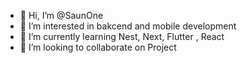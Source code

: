 - 👋 Hi, I’m @SaunOne
- 👀 I’m interested in bakcend and mobile development
- 🌱 I’m currently learning Nest, Next, Flutter , React
- 💞️ I’m looking to collaborate on Project


<!---
SaunOne/SaunOne is a ✨ special ✨ repository because its `README.md` (this file) appears on your GitHub profile.
You can click the Preview link to take a look at your changes.
--->
